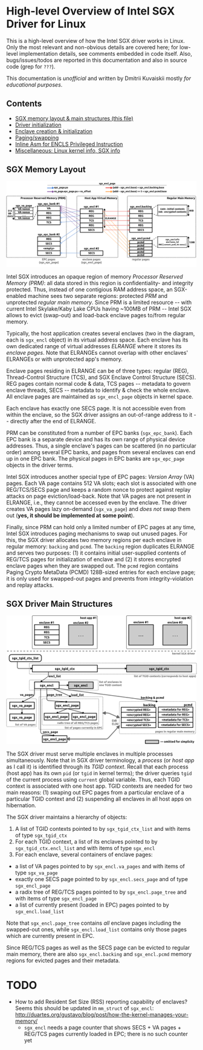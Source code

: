 # High-level Overview of Intel SGX Driver for Linux

This is a high-level overview of how the Intel SGX driver works in Linux.
Only the most relevant and non-obvious details are covered here; for low-level implementation details, see comments embedded in code itself.
Also, bugs/issues/todos are reported in this documentation and also in source code (grep for `???`).

This documentation is *unofficial* and written by Dmitrii Kuvaiskii mostly *for educational purposes*.

## Contents

* [SGX memory layout & main structures (this file)](index.md)
* [Driver initialization](init.md)
* [Enclave creation & initialization](ioctl.md)
* [Paging/swapping](paging.md)
* [Inline Asm for ENCLS Privileged Instruction](asm.md)
* [Miscellaneous: Linux kernel info, SGX info](misc.md)

## SGX Memory Layout

![sgx-driver-memory](figs/sgx-driver-memory.png "SGX Memory Layout")

Intel SGX introduces an opaque region of memory *Processor Reserved Memory (PRM)*: all data stored in this region is confidentiality- and integrity protected.
Thus, instead of one contigious RAM address space, an SGX-enabled machine sees two separate regions: protected *PRM* and unprotected *regular main memory*.
Since PRM is a limited resource -- with current Intel Skylake/Kaby Lake CPUs having ~100MB of PRM -- Intel SGX allows to evict (swap-out) and load-back enclave pages to/from regular memory.

Typically, the host application creates several enclaves (two in the diagram, each is `sgx_encl` object) in its virtual address space.
Each enclave has its own dedicated range of virtual addresses *ELRANGE* where it stores its *enclave pages*.
Note that ELRANGEs cannot overlap with other enclaves' ELRANGEs or with unprotected app's memory.

Enclave pages residing in ELRANGE can be of three types: regular (REG), Thread-Control Structure (TCS), and SGX Enclave Control Structure (SECS).
REG pages contain normal code & data, TCS pages -- metadata to govern enclave threads, SECS -- metadata to identify & check the whole enclave.
All enclave pages are maintained as `sgx_encl_page` objects in kernel space.

Each enclave has exactly one SECS page.
It is not accessible even from within the enclave, so the SGX driver assigns an out-of-range address to it -- directly after the end of ELRANGE.

PRM can be constituted from a number of EPC banks (`sgx_epc_bank`).
Each EPC bank is a separate device and has its own range of physical device addresses.
Thus, a single enclave's pages can be scattered (in no particular order) among several EPC banks, and pages from several enclaves can end up in one EPC bank.
The physical pages in EPC banks are `sgx_epc_page` objects in the driver terms.

Intel SGX introduces another special type of EPC pages: *Version Array* (VA) pages.
Each VA page contains 512 VA slots; each slot is associated with one REG/TCS/SECS page and keeps a random nonce to protect against replay attacks on page eviction/load-back.
Note that VA pages are not present in ELRANGE, i.e., they cannot be accessed even by the enclave.
The driver creates VA pages lazy on-demand (`sgx_va_page`) and *does not* swap them out (**yes, it should be implemented at some point**).

Finally, since PRM can hold only a limited number of EPC pages at any time, Intel SGX introduces paging mechanisms to swap out unused pages.
For this, the SGX driver allocates two memory regions per each enclave in regular memory: `backing` and `pcmd`.
The `backing` region duplicates ELRANGE and serves two purposes: (1) it contains initial user-supplied contents of REG/TCS pages for initialization of enclave and (2) it stores encrypted enclave pages when they are swapped out.
The `pcmd` region contains Paging Crypto MetaData (PCMD) 128B-sized entries for each enclave page; it is only used for swapped-out pages and prevents from integrity-violation and replay attacks.


## SGX Driver Main Structures

![sgx-driver-structs](figs/sgx-driver-structs.png "SGX Driver Main Structures")

The SGX driver must serve multiple enclaves in multiple processes simultaneously.
Note that in SGX driver terminology, a *process* (or *host app* as I call it) is identified through its *TGID context*.
Recall that each process (host app) has its own `pid` (or `tgid` in kernel terms); the driver queries `tgid` of the current process using `current` global variable.
Thus, each TGID context is associated with one host app.
TGID contexts are needed for two main reasons: (1) swaping out EPC pages from a particular enclave of a particular TGID context and (2) suspending all enclaves in all host apps on hibernation.

The SGX driver maintains a hierarchy of objects:
1. A list of TGID contexts pointed to by `sgx_tgid_ctx_list` and with items of type `sgx_tgid_ctx`
2. For each TGID context, a list of its enclaves pointed to by `sgx_tgid_ctx.encl_list` and with items of type `sgx_encl`
3. For each enclave, several containers of enclave pages:
  - a list of VA pages pointed to by `sgx_encl.va_pages` and with items of type `sgx_va_page`
  - exactly one SECS page pointed to by `sgx_encl.secs_page` and of type `sgx_encl_page`
  - a radix tree of REG/TCS pages pointed to by `sgx_encl.page_tree` and with items of type `sgx_encl_page`
  - a list of currently present (loaded in EPC) pages pointed to by `sgx_encl.load_list`

Note that `sgx_encl.page_tree` contains *all* enclave pages including the swapped-out ones, while `sgx_encl.load_list` contains only those pages which are currently present in EPC.

Since REG/TCS pages as well as the SECS page can be evicted to regular main memory, there are also `sgx_encl.backing` and `sgx_encl.pcmd` memory regions for evicted pages and their metadata.


# TODO

* How to add Resident Set Size (RSS) reporting capability of enclaves? Seems this should be updated in `mm_struct` of `sgx_encl`: http://duartes.org/gustavo/blog/post/how-the-kernel-manages-your-memory/
  - `sgx_encl` needs a page counter that shows SECS + VA pages + REG/TCS pages currently loaded in EPC; there is no such counter yet

